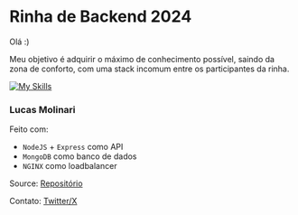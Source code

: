 # Rinha de Backend 2024

Olá :)

Meu objetivo é adquirir o máximo de conhecimento possível, saindo da zona de conforto, com uma stack incomum entre os participantes da rinha.

[![My Skills](https://skillicons.dev/icons?i=nodejs,mongodb,nginx,&theme=light)](https://skillicons.dev)

### Lucas Molinari

Feito com:

- `NodeJS` + `Express` como API
- `MongoDB` como banco de dados
- `NGINX` como loadbalancer

Source: [Repositório](https://github.com/lucasmolinari/rbe)

Contato: [Twitter/X](https://twitter.com/lajfmalfkqdkd)
